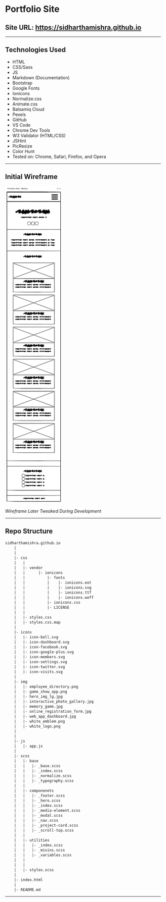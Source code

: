 # Portfolio Site

## Site URL: https://sidharthamishra.github.io

---

## Technologies Used

- HTML
- CSS/Sass
- JS
- Markdown (Documentation)
- Bootstrap
- Google Fonts
- Ionicons
- Normalize.css
- Animate.css
- Balsamiq Cloud
- Pexels
- GitHub
- VS Code
- Chrome Dev Tools
- W3 Validator (HTML/CSS)
- JSHint
- PicResize
- Color Hunt
- Tested on: Chrome, Safari, Firefox, and Opera

---

## Initial Wireframe

![Mobile Wireframe](./img/portfolio_site_wireframe_mobile.png)

_Wireframe Later Tweaked During Development_

---

## Repo Structure

```
sidharthamishra.github.io
    |
    |
    |- css
    |   |
    |   |- vendor
    |   |      |- ionicons
    |   |          |- fonts
    |   |          |    |- ionicons.eot
    |   |          |    |- ionicons.svg
    |   |          |    |- ionicons.ttf
    |   |          |    |- ionicons.woff
    |   |          |- ionicons.css
    |   |          |- LICENSE
    |   |
    |   |- styles.css
    |   |- styles.css.map
    |
    |- icons
    |   |- icon-bell.svg
    |   |- icon-dashboard.svg
    |   |- icon-facebook.svg
    |   |- icon-google-plus.svg
    |   |- icon-members.svg
    |   |- icon-settings.svg
    |   |- icon-twitter.svg
    |   |- icon-visits.svg
    |
    |- img
    |   |- employee_directory.png
    |   |- game_show_app.png
    |   |- hero_img_lg.jpg
    |   |- interactive_photo_gallery.jpg
    |   |- memory_game.jpg
    |   |- online_registration_form.jpg
    |   |- web_app_dashboard.jpg
    |   |- white_emblem.png
    |   |- white_logo.png
    |
    |
    |- js
    |   |- app.js
    |
    |- scss
    |   |- base
    |   |   |- _base.scss
    |   |   |- _index.scss
    |   |   |- _normalize.scss
    |   |   |- _typography.scss
    |   |
    |   |- componenets
    |   |   |- _footer.scss
    |   |   |- _hero.scss
    |   |   |- _index.scss
    |   |   |- _media-element.scss
    |   |   |- _modal.scss
    |   |   |- _nav.scss
    |   |   |- _project-card.scss
    |   |   |- _scroll-top.scss
    |   |
    |   |- utilities
    |   |   |- _index.scss
    |   |   |- _mixins.scss
    |   |   |- _variables.scss
    |   |
    |   |
    |   |- styles.scss
    |
    |- index.html
    |
    |- README.md

```

---
